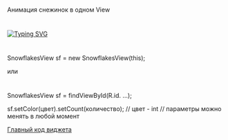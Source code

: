 ###
Анимация снежинок в одном View

#
<!---Пример кода-->
[![Typing SVG](https://readme-typing-svg.herokuapp.com?color=%2336BCF7&lines=Один+из+вариантов)](https://git.io/typing-svg)

#
SnowflakesView sf = new SnowflakesView(this);

или

#
SnowflakesView sf = findViewById(R.id. ...);

sf.setColor(цвет).setCount(количество);
// цвет - int
// параметры можно менять в любой момент

[Главный код виджета](https://github.com/VirKato-dev/SnowflakesView/blob/master/app/src/main/java/my/example/snowflakesview/view/SnowflakesView.java)
